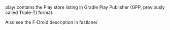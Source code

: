 play/ contains the Play store listing in Gradle Play Publisher (GPP, previously called Triple-T) format.

Also see the F-Droid description in fastlane/

